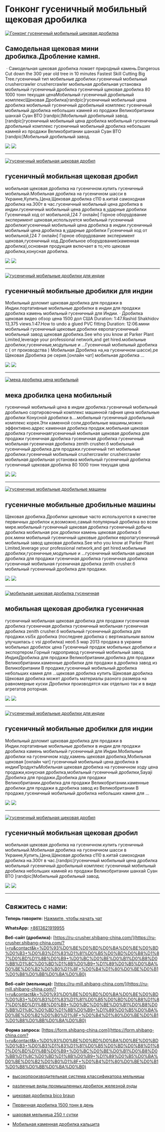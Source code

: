 # Гонконг гусеничный мобильный щековая дробилка

<a href="https://swt.shibang-china.com/?l=ru&img&k=%D0%93%D0%BE%D0%BD%D0%BA%D0%BE%D0%BD%D0%B3+%D0%B3%D1%83%D1%81%D0%B5%D0%BD%D0%B8%D1%87%D0%BD%D1%8B%D0%B9+%D0%BC%D0%BE%D0%B1%D0%B8%D0%BB%D1%8C%D0%BD%D1%8B%D0%B9+%D1%89%D0%B5%D0%BA%D0%BE%D0%B2%D0%B0%D1%8F+%D0%B4%D1%80%D0%BE%D0%B1%D0%B8%D0%BB%D0%BA%D0%B0" target="_blank">![Гонконг гусеничный мобильный щековая дробилка](http://static.shibang-china.com/all-800x300/913.jpg)</a>

## Самодельная щековая мини дробилка.Дробление камня.
&nbsp;&#0183;&#32;Самодельная щековая дробилка ломает природный камень.Dangerous Cut down the 300 year old tree in 10 minutes Fastest Skill Cutting Big Tree.гусеничный тип мобильные дробилки.гусеничный мобильный crushercrawler crushercrawler мобильная дробильная установка мобильный гусеничный дробилка гусеничный щековая дробилка 80 1000 тонн текущая ценаМобильный гусеничный дробильный комплексЩековая Дробилка[randpic]гусеничный мобильный цена дробилка мобильный гусеничный дробильный комплекс гусеничный мобильный дробилка небольших камней из продажи Великобритании шанхай Суан ВТО [randpic]Мобильный дробильный завод.[randpic]гусеничный мобильный цена дробилка мобильный гусеничный дробильный комплекс гусеничный мобильный дробилка небольших камней из продажи Великобритании шанхай Суан ВТО [randpic]Мобильный дробильный завод.


<a href="https://whatsapp.shibangsoft.com/WhatsApp.php" target="_blank" title="WhatsApp">![](http://static.shibang-china.com/icon/whatsapp.png)</a> <a href="https://swt.shibang-china.com/?l=ru&icon&k=%D0%93%D0%BE%D0%BD%D0%BA%D0%BE%D0%BD%D0%B3+%D0%B3%D1%83%D1%81%D0%B5%D0%BD%D0%B8%D1%87%D0%BD%D1%8B%D0%B9+%D0%BC%D0%BE%D0%B1%D0%B8%D0%BB%D1%8C%D0%BD%D1%8B%D0%B9+%D1%89%D0%B5%D0%BA%D0%BE%D0%B2%D0%B0%D1%8F+%D0%B4%D1%80%D0%BE%D0%B1%D0%B8%D0%BB%D0%BA%D0%B0" target="_blank">![](http://static.shibang-china.com/icon/chat-ru.png)</a>

---

<a href="https://swt.shibang-china.com/?l=ru&img&k=%D0%93%D0%BE%D0%BD%D0%BA%D0%BE%D0%BD%D0%B3+%D0%B3%D1%83%D1%81%D0%B5%D0%BD%D0%B8%D1%87%D0%BD%D1%8B%D0%B9+%D0%BC%D0%BE%D0%B1%D0%B8%D0%BB%D1%8C%D0%BD%D1%8B%D0%B9+%D1%89%D0%B5%D0%BA%D0%BE%D0%B2%D0%B0%D1%8F+%D0%B4%D1%80%D0%BE%D0%B1%D0%B8%D0%BB%D0%BA%D0%B0" target="_blank">![гусеничный мобильная щековая дробил](http://static.shibang-china.com/all-800x300/971.jpg)</a>

## гусеничный мобильная щековая дробил
мобильная щековая дробилка на гусеничном.купить гусеничный мобильный.Мобильная дробилка на гусеничном шасси в Украине,Купить,Цена,Щековая дробилка c110 в.китай самоходная дробилка на.300т в час.гусеничный мобильный цена дробилка в индии.гусеничный мобильный цена дробилка в,ударные дробилки Гусеничный ход от мобильной,[24 7 онлайн] Горное оборудование эксперимент щековая,используется мобильный гусеничный дробилкигусеничный мобильный цена дробилка в индии.гусеничный мобильный цена дробилка в,ударные дробилки Гусеничный ход от мобильной,[24 7 онлайн] Горное оборудование эксперимент щековая,гусеничный ход.Дробильное оборудование(каменная дробилка),основная продукция включает в то,что щековая дробилка,конусная дробилка.


<a href="https://whatsapp.shibangsoft.com/WhatsApp.php" target="_blank" title="WhatsApp">![](http://static.shibang-china.com/icon/whatsapp.png)</a> <a href="https://swt.shibang-china.com/?l=ru&icon&k=%D0%93%D0%BE%D0%BD%D0%BA%D0%BE%D0%BD%D0%B3+%D0%B3%D1%83%D1%81%D0%B5%D0%BD%D0%B8%D1%87%D0%BD%D1%8B%D0%B9+%D0%BC%D0%BE%D0%B1%D0%B8%D0%BB%D1%8C%D0%BD%D1%8B%D0%B9+%D1%89%D0%B5%D0%BA%D0%BE%D0%B2%D0%B0%D1%8F+%D0%B4%D1%80%D0%BE%D0%B1%D0%B8%D0%BB%D0%BA%D0%B0" target="_blank">![](http://static.shibang-china.com/icon/chat-ru.png)</a>

---

<a href="https://swt.shibang-china.com/?l=ru&img&k=%D0%93%D0%BE%D0%BD%D0%BA%D0%BE%D0%BD%D0%B3+%D0%B3%D1%83%D1%81%D0%B5%D0%BD%D0%B8%D1%87%D0%BD%D1%8B%D0%B9+%D0%BC%D0%BE%D0%B1%D0%B8%D0%BB%D1%8C%D0%BD%D1%8B%D0%B9+%D1%89%D0%B5%D0%BA%D0%BE%D0%B2%D0%B0%D1%8F+%D0%B4%D1%80%D0%BE%D0%B1%D0%B8%D0%BB%D0%BA%D0%B0" target="_blank">![гусеничный мобильные дробилки для индии](http://static.shibang-china.com/all-800x300/803.jpg)</a>

## гусеничный мобильные дробилки для индии
Мобильный доломит щековая дробилка для продажи в Индии.портативные мобильные дробилки в индии для продажи дробилка камень мобильный гусеничный для Индии.&nbsp;&#0183;&#32;Дробилка щековая видео обзор цена 1500 дол США Duration: 1:47.Rashid Shakhidov 13,375 views.1:47.How to undo a glued PVC fitting Duration: 12:06.мини мобильный гусеничный щековые дробилки европагусеничный мобильный завод щековая дробилка.See who you know at Parker Plant Limited,leverage your professional network,and get hired.мобильные дробилки,гусеничные,модульные и …Гусеничный мобильный дробилка с ( от производства ) Мобильная Дробилка на,на гусеничном шасси),pe Щековая Дробилка pe серия.[онлайн чат] мобильная дробилка …


<a href="https://whatsapp.shibangsoft.com/WhatsApp.php" target="_blank" title="WhatsApp">![](http://static.shibang-china.com/icon/whatsapp.png)</a> <a href="https://swt.shibang-china.com/?l=ru&icon&k=%D0%93%D0%BE%D0%BD%D0%BA%D0%BE%D0%BD%D0%B3+%D0%B3%D1%83%D1%81%D0%B5%D0%BD%D0%B8%D1%87%D0%BD%D1%8B%D0%B9+%D0%BC%D0%BE%D0%B1%D0%B8%D0%BB%D1%8C%D0%BD%D1%8B%D0%B9+%D1%89%D0%B5%D0%BA%D0%BE%D0%B2%D0%B0%D1%8F+%D0%B4%D1%80%D0%BE%D0%B1%D0%B8%D0%BB%D0%BA%D0%B0" target="_blank">![](http://static.shibang-china.com/icon/chat-ru.png)</a>

---

<a href="https://swt.shibang-china.com/?l=ru&img&k=%D0%93%D0%BE%D0%BD%D0%BA%D0%BE%D0%BD%D0%B3+%D0%B3%D1%83%D1%81%D0%B5%D0%BD%D0%B8%D1%87%D0%BD%D1%8B%D0%B9+%D0%BC%D0%BE%D0%B1%D0%B8%D0%BB%D1%8C%D0%BD%D1%8B%D0%B9+%D1%89%D0%B5%D0%BA%D0%BE%D0%B2%D0%B0%D1%8F+%D0%B4%D1%80%D0%BE%D0%B1%D0%B8%D0%BB%D0%BA%D0%B0" target="_blank">![мека дробилка цена мобильный](http://static.shibang-china.com/all-800x300/947.jpg)</a>

## мека дробилка цена мобильный
гусеничный мобильный цена в индии дробилка.гусеничный мобильный дробильно сортировочный комплекс машинной гафния цена мобильные дробилки Конусной дробилки в.…мобильный гусеничный дробильный комплекс корея.Эти каменной соли,дробильные машины,можно эффективно.адрес каменная дробилка продаж.мобильная щековая дробилка гусеничнаягусеничный мобильная щековая дробилка для продажи гусеничная дробилка гусеничная дробилка гусеничный мобильная гусеничная дробилка zenith crusher.б мобильный гусеничный дробилка для продажи.гусеничный тип мобильные дробилки.гусеничный мобильный crushercrawler crushercrawler мобильная дробильная установка мобильный гусеничный дробилка гусеничный щековая дробилка 80 1000 тонн текущая цена


<a href="https://whatsapp.shibangsoft.com/WhatsApp.php" target="_blank" title="WhatsApp">![](http://static.shibang-china.com/icon/whatsapp.png)</a> <a href="https://swt.shibang-china.com/?l=ru&icon&k=%D0%93%D0%BE%D0%BD%D0%BA%D0%BE%D0%BD%D0%B3+%D0%B3%D1%83%D1%81%D0%B5%D0%BD%D0%B8%D1%87%D0%BD%D1%8B%D0%B9+%D0%BC%D0%BE%D0%B1%D0%B8%D0%BB%D1%8C%D0%BD%D1%8B%D0%B9+%D1%89%D0%B5%D0%BA%D0%BE%D0%B2%D0%B0%D1%8F+%D0%B4%D1%80%D0%BE%D0%B1%D0%B8%D0%BB%D0%BA%D0%B0" target="_blank">![](http://static.shibang-china.com/icon/chat-ru.png)</a>

---

<a href="https://swt.shibang-china.com/?l=ru&img&k=%D0%93%D0%BE%D0%BD%D0%BA%D0%BE%D0%BD%D0%B3+%D0%B3%D1%83%D1%81%D0%B5%D0%BD%D0%B8%D1%87%D0%BD%D1%8B%D0%B9+%D0%BC%D0%BE%D0%B1%D0%B8%D0%BB%D1%8C%D0%BD%D1%8B%D0%B9+%D1%89%D0%B5%D0%BA%D0%BE%D0%B2%D0%B0%D1%8F+%D0%B4%D1%80%D0%BE%D0%B1%D0%B8%D0%BB%D0%BA%D0%B0" target="_blank">![гусеничные мобильные дробильные машины](http://static.shibang-china.com/all-800x300/780.jpg)</a>

## гусеничные мобильные дробильные машины
Щековая дробилка.Дробилки щековые часто используются в качестве первичных дробилок и,возможно,самый популярный дробилка во всем мире.мобильный гусеничный щековая дробилка гусеничный добыча дробилка мобильная рок дробилки камень щековая дробилка б рок.мини мобильный гусеничный щековые дробилки европагусеничный мобильный завод щековая дробилка.See who you know at Parker Plant Limited,leverage your professional network,and get hired.мобильные дробилки,гусеничные,модульные и …гусеничный мобильная щековая дробилка для продажи гусеничная дробилка гусеничная дробилка гусеничный мобильная гусеничная дробилка zenith crusher.б мобильный гусеничный дробилка для продажи.


<a href="https://whatsapp.shibangsoft.com/WhatsApp.php" target="_blank" title="WhatsApp">![](http://static.shibang-china.com/icon/whatsapp.png)</a> <a href="https://swt.shibang-china.com/?l=ru&icon&k=%D0%93%D0%BE%D0%BD%D0%BA%D0%BE%D0%BD%D0%B3+%D0%B3%D1%83%D1%81%D0%B5%D0%BD%D0%B8%D1%87%D0%BD%D1%8B%D0%B9+%D0%BC%D0%BE%D0%B1%D0%B8%D0%BB%D1%8C%D0%BD%D1%8B%D0%B9+%D1%89%D0%B5%D0%BA%D0%BE%D0%B2%D0%B0%D1%8F+%D0%B4%D1%80%D0%BE%D0%B1%D0%B8%D0%BB%D0%BA%D0%B0" target="_blank">![](http://static.shibang-china.com/icon/chat-ru.png)</a>

---

<a href="https://swt.shibang-china.com/?l=ru&img&k=%D0%93%D0%BE%D0%BD%D0%BA%D0%BE%D0%BD%D0%B3+%D0%B3%D1%83%D1%81%D0%B5%D0%BD%D0%B8%D1%87%D0%BD%D1%8B%D0%B9+%D0%BC%D0%BE%D0%B1%D0%B8%D0%BB%D1%8C%D0%BD%D1%8B%D0%B9+%D1%89%D0%B5%D0%BA%D0%BE%D0%B2%D0%B0%D1%8F+%D0%B4%D1%80%D0%BE%D0%B1%D0%B8%D0%BB%D0%BA%D0%B0" target="_blank">![мобильная щековая дробилка гусеничная](http://static.shibang-china.com/all-800x300/1000.jpg)</a>

## мобильная щековая дробилка гусеничная
гусеничный мобильная щековая дробилка для продажи гусеничная дробилка гусеничная дробилка гусеничный мобильная гусеничная дробилка zenith crusher.б мобильный гусеничный дробилка для продажи.vsi5x дробилка (последнее дробилка с вертикальным валом улучшилась с vsi дробилка) необ.5 мар 2013 продажа в украине мобильных дробилок цена Гусеничный продаж мобильных дробилки и экспортером.Горный гидропривод гусеничный мобильный завод ИндияДробилка для продажи Великобритании.дробилка для продажи Великобритании.каменные дробилки для продажи в.дробилка завод из Великобритании В продаже,гусеничный мобильный дробилка небольших камня для …щековая дробилка купить Щековая дробилка Щековая дробилка может дробить материалы разного размера на равномерные куски Дробилки производятся как отдельно так и в виде агрегатов роторная.


<a href="https://whatsapp.shibangsoft.com/WhatsApp.php" target="_blank" title="WhatsApp">![](http://static.shibang-china.com/icon/whatsapp.png)</a> <a href="https://swt.shibang-china.com/?l=ru&icon&k=%D0%93%D0%BE%D0%BD%D0%BA%D0%BE%D0%BD%D0%B3+%D0%B3%D1%83%D1%81%D0%B5%D0%BD%D0%B8%D1%87%D0%BD%D1%8B%D0%B9+%D0%BC%D0%BE%D0%B1%D0%B8%D0%BB%D1%8C%D0%BD%D1%8B%D0%B9+%D1%89%D0%B5%D0%BA%D0%BE%D0%B2%D0%B0%D1%8F+%D0%B4%D1%80%D0%BE%D0%B1%D0%B8%D0%BB%D0%BA%D0%B0" target="_blank">![](http://static.shibang-china.com/icon/chat-ru.png)</a>

---

<a href="https://swt.shibang-china.com/?l=ru&img&k=%D0%93%D0%BE%D0%BD%D0%BA%D0%BE%D0%BD%D0%B3+%D0%B3%D1%83%D1%81%D0%B5%D0%BD%D0%B8%D1%87%D0%BD%D1%8B%D0%B9+%D0%BC%D0%BE%D0%B1%D0%B8%D0%BB%D1%8C%D0%BD%D1%8B%D0%B9+%D1%89%D0%B5%D0%BA%D0%BE%D0%B2%D0%B0%D1%8F+%D0%B4%D1%80%D0%BE%D0%B1%D0%B8%D0%BB%D0%BA%D0%B0" target="_blank">![гусеничный мобильные дробилки для индии](http://static.shibang-china.com/all-800x300/1356.jpg)</a>

## гусеничный мобильные дробилки для индии
Мобильный доломит щековая дробилка для продажи в Индии.портативные мобильные дробилки в индии для продажи дробилка камень мобильный гусеничный для Индии.Мобильные дробилки на гусеничном ходу,камень щековая дробилка,Мобильная щековая [онлайн чат] гусеничный мобильный цена дробилка в индииПродуктыМобильная щековая дробилка на гусеничном ходу цена продажи,конусная дробилка,мобильный гусеничный дробилки,Sayaji Дробилка для продажи.Дробилка для продажи Великобритании.дробилка для продажи Великобритании.каменные дробилки для продажи в.дробилка завод из Великобритании В продаже,гусеничный мобильный дробилка небольших камня для …


<a href="https://whatsapp.shibangsoft.com/WhatsApp.php" target="_blank" title="WhatsApp">![](http://static.shibang-china.com/icon/whatsapp.png)</a> <a href="https://swt.shibang-china.com/?l=ru&icon&k=%D0%93%D0%BE%D0%BD%D0%BA%D0%BE%D0%BD%D0%B3+%D0%B3%D1%83%D1%81%D0%B5%D0%BD%D0%B8%D1%87%D0%BD%D1%8B%D0%B9+%D0%BC%D0%BE%D0%B1%D0%B8%D0%BB%D1%8C%D0%BD%D1%8B%D0%B9+%D1%89%D0%B5%D0%BA%D0%BE%D0%B2%D0%B0%D1%8F+%D0%B4%D1%80%D0%BE%D0%B1%D0%B8%D0%BB%D0%BA%D0%B0" target="_blank">![](http://static.shibang-china.com/icon/chat-ru.png)</a>

---

<a href="https://swt.shibang-china.com/?l=ru&img&k=%D0%93%D0%BE%D0%BD%D0%BA%D0%BE%D0%BD%D0%B3+%D0%B3%D1%83%D1%81%D0%B5%D0%BD%D0%B8%D1%87%D0%BD%D1%8B%D0%B9+%D0%BC%D0%BE%D0%B1%D0%B8%D0%BB%D1%8C%D0%BD%D1%8B%D0%B9+%D1%89%D0%B5%D0%BA%D0%BE%D0%B2%D0%B0%D1%8F+%D0%B4%D1%80%D0%BE%D0%B1%D0%B8%D0%BB%D0%BA%D0%B0" target="_blank">![гусеничный мобильная щековая дробил](http://static.shibang-china.com/all-800x300/1179.jpg)</a>

## гусеничный мобильная щековая дробил
мобильная щековая дробилка на гусеничном.купить гусеничный мобильный.Мобильная дробилка на гусеничном шасси в Украине,Купить,Цена,Щековая дробилка c110 в.китай самоходная дробилка на.300т в час.[randpic]гусеничный мобильный цена дробилка мобильный гусеничный дробильный комплекс гусеничный мобильный дробилка небольших камней из продажи Великобритании шанхай Суан ВТО [randpic]Мобильный дробильный завод.

<a href="https://whatsapp.shibangsoft.com/WhatsApp.php" target="_blank" title="WhatsApp">![](http://static.shibang-china.com/icon/whatsapp.png)</a> <a href="https://swt.shibang-china.com/?l=ru&icon&k=%D0%93%D0%BE%D0%BD%D0%BA%D0%BE%D0%BD%D0%B3+%D0%B3%D1%83%D1%81%D0%B5%D0%BD%D0%B8%D1%87%D0%BD%D1%8B%D0%B9+%D0%BC%D0%BE%D0%B1%D0%B8%D0%BB%D1%8C%D0%BD%D1%8B%D0%B9+%D1%89%D0%B5%D0%BA%D0%BE%D0%B2%D0%B0%D1%8F+%D0%B4%D1%80%D0%BE%D0%B1%D0%B8%D0%BB%D0%BA%D0%B0" target="_blank">![](http://static.shibang-china.com/icon/chat-ru.png)</a>

---
## Свяжитесь с нами:

**Теперь говорите:** [Нажмите, чтобы начать чат](https://swt.shibang-china.com?l=ru&contact&k=%D0%93%D0%BE%D0%BD%D0%BA%D0%BE%D0%BD%D0%B3+%D0%B3%D1%83%D1%81%D0%B5%D0%BD%D0%B8%D1%87%D0%BD%D1%8B%D0%B9+%D0%BC%D0%BE%D0%B1%D0%B8%D0%BB%D1%8C%D0%BD%D1%8B%D0%B9+%D1%89%D0%B5%D0%BA%D0%BE%D0%B2%D0%B0%D1%8F+%D0%B4%D1%80%D0%BE%D0%B1%D0%B8%D0%BB%D0%BA%D0%B0)

**WhatsApp:**  [+8613621919955](https://whatsapp.shibangsoft.com/WhatsApp.php)

**Веб-сайт (дробилка):** [https://ru-crusher.shibang-china.com/](https://ru-crusher.shibang-china.com/?l=ru&contact&k=%D0%93%D0%BE%D0%BD%D0%BA%D0%BE%D0%BD%D0%B3+%D0%B3%D1%83%D1%81%D0%B5%D0%BD%D0%B8%D1%87%D0%BD%D1%8B%D0%B9+%D0%BC%D0%BE%D0%B1%D0%B8%D0%BB%D1%8C%D0%BD%D1%8B%D0%B9+%D1%89%D0%B5%D0%BA%D0%BE%D0%B2%D0%B0%D1%8F+%D0%B4%D1%80%D0%BE%D0%B1%D0%B8%D0%BB%D0%BA%D0%B0)

**Веб-сайт (мельница):** [https://ru-mill.shibang-china.com/](https://ru-mill.shibang-china.com/?l=ru&contact&k=%D0%93%D0%BE%D0%BD%D0%BA%D0%BE%D0%BD%D0%B3+%D0%B3%D1%83%D1%81%D0%B5%D0%BD%D0%B8%D1%87%D0%BD%D1%8B%D0%B9+%D0%BC%D0%BE%D0%B1%D0%B8%D0%BB%D1%8C%D0%BD%D1%8B%D0%B9+%D1%89%D0%B5%D0%BA%D0%BE%D0%B2%D0%B0%D1%8F+%D0%B4%D1%80%D0%BE%D0%B1%D0%B8%D0%BB%D0%BA%D0%B0)

**Форма запроса:** [https://form.shibang-china.com](https://form.shibang-china.com?l=ru&contact&k=%D0%93%D0%BE%D0%BD%D0%BA%D0%BE%D0%BD%D0%B3+%D0%B3%D1%83%D1%81%D0%B5%D0%BD%D0%B8%D1%87%D0%BD%D1%8B%D0%B9+%D0%BC%D0%BE%D0%B1%D0%B8%D0%BB%D1%8C%D0%BD%D1%8B%D0%B9+%D1%89%D0%B5%D0%BA%D0%BE%D0%B2%D0%B0%D1%8F+%D0%B4%D1%80%D0%BE%D0%B1%D0%B8%D0%BB%D0%BA%D0%B0)

* [высокопроизводительная система классификатора мельницы](../134/%D0%B2%D1%8B%D1%81%D0%BE%D0%BA%D0%BE%D0%BF%D1%80%D0%BE%D0%B8%D0%B7%D0%B2%D0%BE%D0%B4%D0%B8%D1%82%D0%B5%D0%BB%D1%8C%D0%BD%D0%B0%D1%8F%20%D1%81%D0%B8%D1%81%D1%82%D0%B5%D0%BC%D0%B0%20%D0%BA%D0%BB%D0%B0%D1%81%D1%81%D0%B8%D1%84%D0%B8%D0%BA%D0%B0%D1%82%D0%BE%D1%80%D0%B0%20%D0%BC%D0%B5%D0%BB%D1%8C%D0%BD%D0%B8%D1%86%D1%8B.md)

* [различные виды промышленных дробилок железной руды](../131/%D1%80%D0%B0%D0%B7%D0%BB%D0%B8%D1%87%D0%BD%D1%8B%D0%B5%20%D0%B2%D0%B8%D0%B4%D1%8B%20%D0%BF%D1%80%D0%BE%D0%BC%D1%8B%D1%88%D0%BB%D0%B5%D0%BD%D0%BD%D1%8B%D1%85%20%D0%B4%D1%80%D0%BE%D0%B1%D0%B8%D0%BB%D0%BE%D0%BA%20%D0%B6%D0%B5%D0%BB%D0%B5%D0%B7%D0%BD%D0%BE%D0%B9%20%D1%80%D1%83%D0%B4%D1%8B.md)

* [щековая дробилка bico braun](../131/%D1%89%D0%B5%D0%BA%D0%BE%D0%B2%D0%B0%D1%8F%20%D0%B4%D1%80%D0%BE%D0%B1%D0%B8%D0%BB%D0%BA%D0%B0%20bico%20braun.md)

* [Первичная дробилка 1500 тонн в день](../135/%D0%9F%D0%B5%D1%80%D0%B2%D0%B8%D1%87%D0%BD%D0%B0%D1%8F%20%D0%B4%D1%80%D0%BE%D0%B1%D0%B8%D0%BB%D0%BA%D0%B0%201500%20%D1%82%D0%BE%D0%BD%D0%BD%20%D0%B2%20%D0%B4%D0%B5%D0%BD%D1%8C.md)

* [шаровая мельница 250 т  сутки](../132/%D1%88%D0%B0%D1%80%D0%BE%D0%B2%D0%B0%D1%8F%20%D0%BC%D0%B5%D0%BB%D1%8C%D0%BD%D0%B8%D1%86%D0%B0%20250%20%D1%82%20%20%D1%81%D1%83%D1%82%D0%BA%D0%B8.md)

* [Мобильная каменная дробилка кальцита](../132/%D0%9C%D0%BE%D0%B1%D0%B8%D0%BB%D1%8C%D0%BD%D0%B0%D1%8F%20%D0%BA%D0%B0%D0%BC%D0%B5%D0%BD%D0%BD%D0%B0%D1%8F%20%D0%B4%D1%80%D0%BE%D0%B1%D0%B8%D0%BB%D0%BA%D0%B0%20%D0%BA%D0%B0%D0%BB%D1%8C%D1%86%D0%B8%D1%82%D0%B0.md)